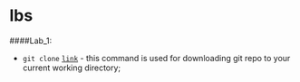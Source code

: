 # lbs
####Lab_1:
* `git clone` [`link`](https://github.com/vasylfil/lbs.git) - this command is used for downloading git repo to your current working directory;
